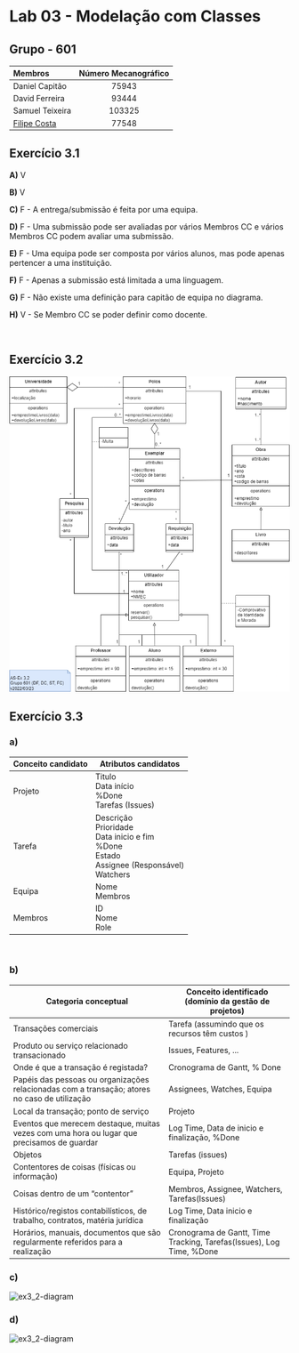 # Lab 03 - Modelação com Classes

## Grupo - **601**

|   Membros                     | Número Mecanográfico  |
|   :-                          |   :-:                |
| Daniel Capitão | 75943 |
| David Ferreira | 93444 |
| Samuel Teixeira | 103325 |
| <u>Filipe Costa</u> | 77548 |

## Exercício 3.1

**A)** V

**B)** V

**C)** F - A entrega/submissão é feita por uma equipa.

**D)** F - Uma submissão pode ser avaliadas por vários Membros CC e vários Membros CC podem avaliar uma submissão.

**E)** F - Uma equipa pode ser composta por vários alunos, mas pode apenas pertencer a uma instituição.

**F)** F - Apenas a submissão está limitada a uma linguagem.

**G)** F - Não existe uma definição para capitão de equipa no diagrama.

**H)** V - Se Membro CC se poder definir como docente.

<br>

<div style="page-break-after: always;"></div>

## Exercício 3.2

![ex3_2-diagram](P3-3.2_alternative.png)

<div style="page-break-after: always;"></div>

## Exercício 3.3

### a)

| Conceito candidato | Atributos candidatos |
| - | - |
| Projeto | Titulo <br> Data início <br> %Done <br> Tarefas (Issues)|
| Tarefa | Descrição <br> Prioridade <br> Data inicio e fim <br> %Done <br> Estado <br> Assignee (Responsável) <br> Watchers |
| Equipa | Nome <br> Membros |
| Membros | ID <br> Nome <br> Role|

<br>

### b)

| Categoria conceptual | Conceito identificado (domínio da gestão de projetos) |
| - | - |
| Transações comerciais  | Tarefa (assumindo que os recursos têm custos ) |
| Produto ou serviço relacionado transacionado | Issues, Features, ... |
| Onde é que a transação é registada?| Cronograma de Gantt, % Done |
| Papéis das pessoas ou organizações relacionadas com a transação; atores no caso de utilização | Assignees, Watches, Equipa |
| Local da transação; ponto de serviço | Projeto |
| Eventos que merecem destaque, muitas vezes com uma hora ou lugar que precisamos de guardar| Log Time, Data de inicio e finalização, %Done |
| Objetos | Tarefas (issues) |
| Contentores de coisas (físicas ou informação) | Equipa, Projeto |
| Coisas dentro de um “contentor” | Membros, Assignee, Watchers, Tarefas(Issues) |
| Histórico/registos contabilísticos, de trabalho, contratos, matéria jurídica | Log Time, Data inicio e finalização |
| Horários, manuais, documentos que são regularmente referidos para a realização| Cronograma de Gantt, Time Tracking, Tarefas(Issues), Log Time, %Done |

<div style="page-break-after: always;"></div>

### c)

![ex3_2-diagram](P3-3.3c.png)


<div style="page-break-after: always;"></div>

### d)

![ex3_2-diagram](P3-3.3d.png)


<div style="page-break-after: always;"></div>
